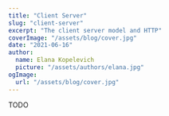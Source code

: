 ```yaml
---
title: "Client Server"
slug: "client-server"
excerpt: "The client server model and HTTP"
coverImage: "/assets/blog/cover.jpg"
date: "2021-06-16"
author:
  name: Elana Kopelevich
  picture: "/assets/authors/elana.jpg"
ogImage:
  url: "/assets/blog/cover.jpg"
---
```


TODO
